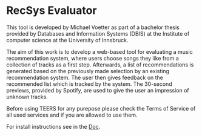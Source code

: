 # RecSys Evaluator

This tool is developed by Michael Voetter as part of a bachelor thesis
provided by Databases and Information Systems (DBIS) at the Institute
of computer science at the University of Innsbruck.

The aim of this work is to develop a web-based tool for evaluating
a music recommendation system, where users choose songs they like
from a collection of tracks as a first step. Afterwards, a list of
recommendations is generated based on the previously made selection by
an existing recommendation system. The user then gives feedback on the
recommended list which is tracked by the system. The 30-second previews,
provided by Spotify, are used to give the user an impression of unknown
tracks.

Before using TEERS for any purepose please check the Terms of Service
of all used services and if you are allowed to use them.

For install instructions see in the [Doc](doc.md).
